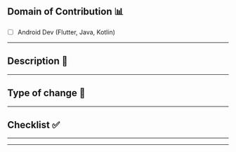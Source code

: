 ## Domain of Contribution 📊

<!----Please delete options that are not relevant.And in order to tick the check box just but x inside them for example [x] like this----->

- [ ] Android Dev (Flutter, Java, Kotlin)

<hr>

## Description 📜

<!-- Please include a brief description -->

<hr>

## Type of change 📝

<!----Please delete options that are not relevant.And in order to tick the check box just but x inside them for example [x] like this----->

<!--
- [ ] Audio (Should be in mp3 format Includes speech clarity, Concise ,Low distortion)
- [ ] Video (Animations, screen-recordings, presentations and regular explanatory films are all possibilties etc)
- [ ] Documentation (Content Creation in the form of codes or tutorials)
- [ ] Other (If you choose other, Please mention changes below)  
-->

<hr>

## Checklist ✅

<!----Please delete options that are not relevant.And in order to tick the check box just but x inside them for example [x] like this----->
<!--
- [ ] I follow [Contributing Guidelines](https://github.com/girlscript/winter-of-contributing/blob/main/.github/CONTRIBUTING.md) & [Code of conduct](https://github.com/girlscript/winter-of-contributing/blob/main/.github/CODE_OF_CONDUCT.md) of this project.
- [ ] I have performed a self-review of my own code or work.
- [ ] I have commented my code, particularly in hard-to-understand areas.
- [ ] My changes generates no new warnings.
- [ ] I'm GWOC'21 contributor
-->

<hr>

<!----Please delete options that are not relevant.And in order to tick the check box just but x inside them for example [x] like this----->

<!-- ## Screenshots / Gif (Optional) 📸 -->

<hr>
